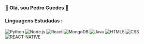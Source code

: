 ### 👾 Olá, sou Pedro Guedes 👾

### Linguagens Estudadas :
<div style="display":inline_block>
<img align="center" alt="Python" src="https://img.shields.io/badge/Python-14354C?style=for-the-badge&logo=python&logoColor=white"/>

<img align="center" alt="Node.js" src="https://img.shields.io/badge/Node.js-43853D?style=for-the-badge&logo=node.js&logoColor=white"/>

<img align="center" alt="React" src="https://img.shields.io/badge/React-20232A?style=for-the-badge&logo=react&logoColor=61DAFB"/>

<img align="center" alt="MongoDB" src="https://img.shields.io/badge/MongoDB-4EA94B?style=for-the-badge&logo=mongodb&logoColor=white"/>

<img align="center" alt="Java" src="https://img.shields.io/badge/Java-ED8B00?style=for-the-badge&logo=openjdk&logoColor=white"/>

<img align="center" alt="HTML5" src="https://img.shields.io/badge/HTML5-E34F26?style=for-the-badge&logo=html5&logoColor=white"/>

<img align="center" alt="CSS" src="https://img.shields.io/badge/CSS3-1572B6?style=for-the-badge&logo=css3&logoColor=white"/>

<img align="center" alt="REACT-NATIVE" src="https://img.shields.io/badge/React_Native-20232A?style=for-the-badge&logo=react&logoColor=61DAFB"/>

